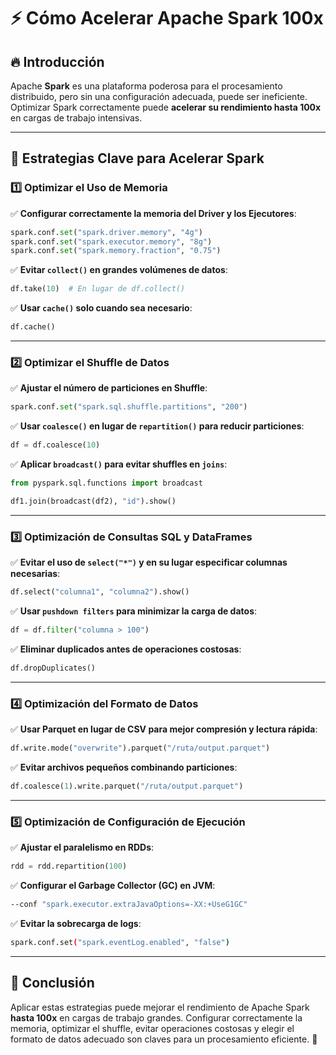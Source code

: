 # ⚡ Cómo Acelerar Apache Spark 100x

## 🔥 Introducción
Apache **Spark** es una plataforma poderosa para el procesamiento distribuido, pero sin una configuración adecuada, puede ser ineficiente. Optimizar Spark correctamente puede **acelerar su rendimiento hasta 100x** en cargas de trabajo intensivas.

---

## 📌 Estrategias Clave para Acelerar Spark

### 1️⃣ **Optimizar el Uso de Memoria**
✅ **Configurar correctamente la memoria del Driver y los Ejecutores**:
```python
spark.conf.set("spark.driver.memory", "4g")
spark.conf.set("spark.executor.memory", "8g")
spark.conf.set("spark.memory.fraction", "0.75")
```
✅ **Evitar `collect()` en grandes volúmenes de datos**:
```python
df.take(10)  # En lugar de df.collect()
```
✅ **Usar `cache()` solo cuando sea necesario**:
```python
df.cache()
```

---

### 2️⃣ **Optimizar el Shuffle de Datos**
✅ **Ajustar el número de particiones en Shuffle**:
```python
spark.conf.set("spark.sql.shuffle.partitions", "200")
```
✅ **Usar `coalesce()` en lugar de `repartition()` para reducir particiones**:
```python
df = df.coalesce(10)
```
✅ **Aplicar `broadcast()` para evitar shuffles en `joins`**:
```python
from pyspark.sql.functions import broadcast

df1.join(broadcast(df2), "id").show()
```

---

### 3️⃣ **Optimización de Consultas SQL y DataFrames**
✅ **Evitar el uso de `select("*")` y en su lugar especificar columnas necesarias**:
```python
df.select("columna1", "columna2").show()
```
✅ **Usar `pushdown filters` para minimizar la carga de datos**:
```python
df = df.filter("columna > 100")
```
✅ **Eliminar duplicados antes de operaciones costosas**:
```python
df.dropDuplicates()
```

---

### 4️⃣ **Optimización del Formato de Datos**
✅ **Usar Parquet en lugar de CSV para mejor compresión y lectura rápida**:
```python
df.write.mode("overwrite").parquet("/ruta/output.parquet")
```
✅ **Evitar archivos pequeños combinando particiones**:
```python
df.coalesce(1).write.parquet("/ruta/output.parquet")
```

---

### 5️⃣ **Optimización de Configuración de Ejecución**
✅ **Ajustar el paralelismo en RDDs**:
```python
rdd = rdd.repartition(100)
```
✅ **Configurar el Garbage Collector (GC) en JVM**:
```bash
--conf "spark.executor.extraJavaOptions=-XX:+UseG1GC"
```
✅ **Evitar la sobrecarga de logs**:
```bash
spark.conf.set("spark.eventLog.enabled", "false")
```

---

## 🎯 Conclusión
Aplicar estas estrategias puede mejorar el rendimiento de Apache Spark **hasta 100x** en cargas de trabajo grandes. Configurar correctamente la memoria, optimizar el shuffle, evitar operaciones costosas y elegir el formato de datos adecuado son claves para un procesamiento eficiente. 🚀

